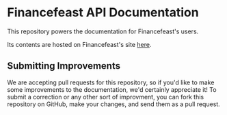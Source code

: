 # Financefeast API Documentation

This repository powers the documentation for Financefeast's users.

Its contents are hosted on Financefeast's site [here](https://doc.financefeast.io).

## Submitting Improvements

We are accepting pull requests for this repository, so if you'd like to make some improvements to the documentation,
we'd certainly appreciate it! To submit a correction or any other sort of improvment, you can fork this repository
on GitHub, make your changes, and send them as a pull request.